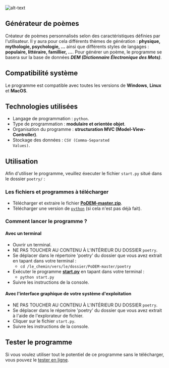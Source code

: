 ![alt-text](https://image.noelshack.com/fichiers/2019/21/3/1558549285-podem-logo-left-1.png)
## Générateur de poèmes

Créateur de poèmes personnalisés selon des caractéristiques définies par l'utilisateur.
Il y aura pour cela différents thèmes de génération : **physique, mythologie, psychologie, …**
ainsi que différents styles de langages : **populaire, littéraire, famillier, …**.
Pour générer un poème, le programme se basera sur la base de données __*DEM (Dictionnaire Électronique des Mots)*__.

## Compatibilité système
Le programme est compatible avec toutes les versions de **Windows**, **Linux** et **MacOS**.

## Technologies utilisées
* Langage de programmation : <code>python</code>.
 * Type de programmation : **modulaire et orientée objet**.
 * Organisation du programme : **structuration MVC (Model-View-Controller)**.
* Stockage des données : <code>CSV (Comma-Separated Values)</code>.
  
## Utilisation
Afin d'utiliser le programme, veuillez éxecuter le fichier <code>start.py</code> situé dans le dossier <code>poetry/</code> : 

### Les fichiers et programmes à télécharger
* Télécharger et extraire le fichier [**PoDEM-master.zip**](https://github.com/nathan-rabet/PoDEM/archive/master.zip).
* Télécharger une version de [<code>python</code>](https://www.python.org/) (si cela n'est pas déjà fait).

### Comment lancer le programme ?
#### Avec un terminal
* Ouvrir un terminal.
* NE PAS TOUCHER AU CONTENU À L'INTÉRIEUR DU DOSSIER <code>poetry</code>.
* Se déplacer dans le répertoire 'poetry' du dossier que vous avez extrait en tapant dans votre terminal : 
  * <code>cd /le_chemin/vers/le/dossier/PoDEM-master/poetry</code>
* Exécuter le programme [**start.py**](poetry/start.py) en tapant dans votre terminal :
  * <code>python start.py</code>
* Suivre les instructions de la console.
#### Avec l'interface graphique de votre système d'exploitation
* NE PAS TOUCHER AU CONTENU À L'INTÉRIEUR DU DOSSIER <code>poetry</code>.
* Se déplacer dans le répertoire 'poetry' du dossier que vous avez extrait à l'aide de l'explorateur de fichier.
* Cliquer sur le fichier <code>start.py</code>.
* Suivre les instructions de la console.

## Tester le programme
Si vous voulez utiliser tout le potentiel de ce programme sans le télécharger, vous pouvez le [tester en ligne](
https://colab.research.google.com/drive/1ds7XO6rVS0F8Uluf3pR8S0ibax1v6oXE).
